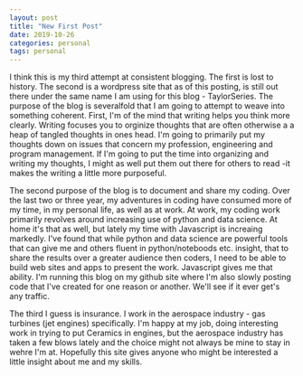 ```yaml
---
layout: post
title: "New First Post"
date: 2019-10-26
categories: personal
tags: personal
---
```

I think this is my third attempt at consistent blogging.  The first is lost to history.  The second is a wordpress site that as of this posting, is still out there under the same name I am using for this blog - TaylorSeries.  The purpose of the blog is severalfold that I am going to attempt to weave into something coherent.  First, I'm of the mind that writing helps you think more clearly.  Writing focuses you to orginize thoughts that are often otherwise a a heap of tangled thoughts in ones head. I'm going to primarily put my thoughts down on issues that concern my profession, engineering and program management. If I'm going to put the time into organizing and writing my thoughts, I might as well put them out there for others to read -it makes the writing a little more purposeful.  

The second purpose of the blog is to document and share my coding.  Over the last two or three year, my adventures in coding have consumed more of my time, in my personal life, as well as at work.  At work, my coding work primarily revolves around increasing use of python and data science.  At home it's that as well, but lately my time with Javascript is increaing markedly.  I've found that while python and data science are powerful tools that can give me and others fluent in python/noteboods etc. insight, that to share the results over a greater audience then coders, I need to be able to build web sites and apps to present the work.  Javascript gives me that ability. I'm running this blog on my github site where I'm also slowly posting code that I've created for one reason or another.  We'll see if it ever get's any traffic.

The third I guess is insurance.  I work in the aerospace industry - gas turbines (jet engines) specifically.  I'm happy at my job, doing interesting work in trying to put Ceramics in engines, but the aerospace industry has taken a few blows lately and the choice might not always be mine to stay in wehre I'm at.  Hopefully this site gives anyone who might be interested a little insight about me and my skills.
